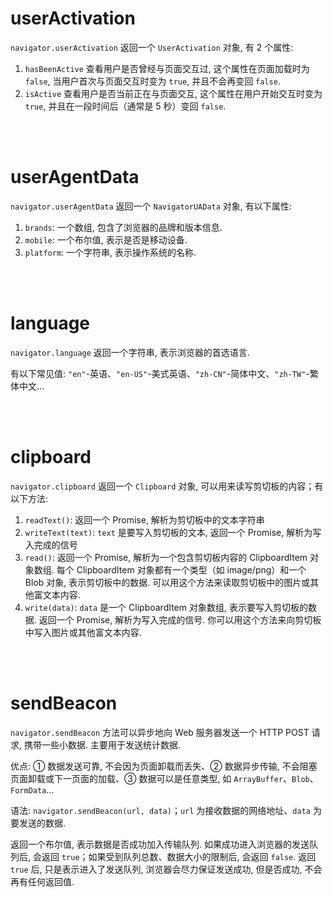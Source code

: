 # userActivation

`navigator.userActivation` 返回一个 `UserActivation` 对象, 有 2 个属性:

1.  `hasBeenActive` 查看用户是否曾经与页面交互过, 这个属性在页面加载时为 `false`, 当用户首次与页面交互时变为 `true`, 并且不会再变回 `false`.
2.  `isActive` 查看用户是否当前正在与页面交互, 这个属性在用户开始交互时变为 `true`, 并且在一段时间后（通常是 5 秒）变回 `false`.

<br><br>

# userAgentData

`navigator.userAgentData` 返回一个 `NavigatorUAData` 对象, 有以下属性:

1.  `brands`: 一个数组, 包含了浏览器的品牌和版本信息.
2.  `mobile`: 一个布尔值, 表示是否是移动设备.
3.  `platform`: 一个字符串, 表示操作系统的名称.

<br><br>

# language

`navigator.language` 返回一个字符串, 表示浏览器的首选语言.

有以下常见值: `"en"`-英语、`"en-US"`-美式英语、`"zh-CN"`-简体中文、`"zh-TW"`-繁体中文…

<br><br>

# clipboard

`navigator.clipboard` 返回一个 `Clipboard` 对象, 可以用来读写剪切板的内容；有以下方法:

1.  `readText()`: 返回一个 Promise, 解析为剪切板中的文本字符串
2.  `writeText(text)`: `text` 是要写入剪切板的文本, 返回一个 Promise, 解析为写入完成的信号
3.  `read()`: 返回一个 Promise, 解析为一个包含剪切板内容的 ClipboardItem 对象数组. 每个 ClipboardItem 对象都有一个类型（如 image/png）和一个 Blob 对象, 表示剪切板中的数据. 可以用这个方法来读取剪切板中的图片或其他富文本内容.
4.  `write(data)`: `data` 是一个 ClipboardItem 对象数组, 表示要写入剪切板的数据. 返回一个 Promise, 解析为写入完成的信号. 你可以用这个方法来向剪切板中写入图片或其他富文本内容.

<br><br>

# sendBeacon

`navigator.sendBeacon` 方法可以异步地向 Web 服务器发送一个 HTTP POST 请求, 携带一些小数据. 主要用于发送统计数据.

优点: ① 数据发送可靠, 不会因为页面卸载而丢失、② 数据异步传输, 不会阻塞页面卸载或下一页面的加载、③ 数据可以是任意类型, 如 `ArrayBuffer`、`Blob`、`FormData`...

语法: `navigator.sendBeacon(url, data)`；`url` 为接收数据的网络地址、`data` 为要发送的数据.

返回一个布尔值, 表示数据是否成功加入传输队列. 如果成功进入浏览器的发送队列后, 会返回 `true`；如果受到队列总数、数据大小的限制后, 会返回 `false`. 返回 `true` 后, 只是表示进入了发送队列, 浏览器会尽力保证发送成功, 但是否成功, 不会再有任何返回值.

<br><br>
